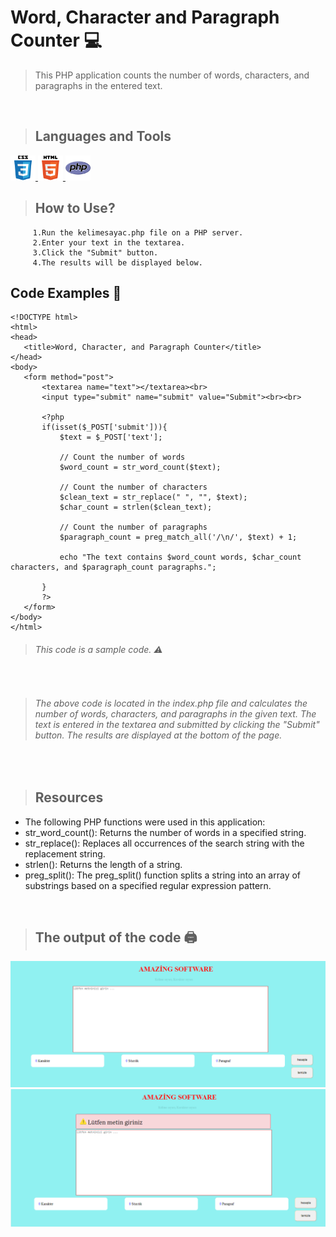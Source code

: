 # Word, Character and Paragraph Counter :computer:
>This PHP application counts the number of words, characters, and paragraphs in the entered text.
</br>

>  ## Languages and Tools
<p align="left"> <a href="https://www.w3schools.com/html/" target="_blank" rel="noreferrer"> <img src="https://raw.githubusercontent.com/devicons/devicon/master/icons/css3/css3-original-wordmark.svg" alt="css3" width="40" height="40"/> </a> <a href="https://www.w3.org/css/" target="_blank" rel="noreferrer"> <img src="https://raw.githubusercontent.com/devicons/devicon/master/icons/html5/html5-original-wordmark.svg" alt="html5" width="40" height="40"/> </a> <a href="https://www.php.net" target="_blank" rel="noreferrer"> <img src="https://raw.githubusercontent.com/devicons/devicon/master/icons/php/php-original.svg" alt="php" width="40" height="40"/> </a> </p>


>##     How to Use?
```
     1.Run the kelimesayac.php file on a PHP server.
     2.Enter your text in the textarea.
     3.Click the "Submit" button.
     4.The results will be displayed below.
 ```
 ##     Code Examples :memo:

 
 ```
 <!DOCTYPE html>
<html>
<head>
	<title>Word, Character, and Paragraph Counter</title>
</head>
<body>
	<form method="post">
		<textarea name="text"></textarea><br>
		<input type="submit" name="submit" value="Submit"><br><br>

		<?php
		if(isset($_POST['submit'])){
			$text = $_POST['text'];

			// Count the number of words
			$word_count = str_word_count($text);

			// Count the number of characters
			$clean_text = str_replace(" ", "", $text);
			$char_count = strlen($clean_text);

			// Count the number of paragraphs
			$paragraph_count = preg_match_all('/\n/', $text) + 1;

			echo "The text contains $word_count words, $char_count characters, and $paragraph_count paragraphs.";
               
		}
		?>
	</form>
</body>
</html>
```

>###### This code is a sample code. :warning:
</br>

> ###### The above code is located in the index.php file and calculates the number of words, characters, and paragraphs in the given text. The text is entered in the textarea and submitted by clicking the "Submit" button. The results are displayed at the bottom of the page.
</br>

>## Resources

+ The following PHP functions were used in this application:
+ str_word_count(): Returns the number of words in a specified string.
+ str_replace(): Replaces all occurrences of the search string with the replacement string.
+ strlen(): Returns the length of a string.
+ preg_split(): The preg_split() function splits a string into an array of substrings based on a specified regular expression pattern.

</br>

 >## The output of the code :printer:
 
 <a><img src="https://github.com/MustafaKskn/WORDS-AND-CHARACTER-COUNTING/blob/aace22185e4ff1f1679b72cb5455bba135a6631a/kelimesayac/imges/Ekran%20Al%C4%B1nt%C4%B1s%C4%B1.PNG">
<img src="https://github.com/MustafaKskn/WORDS-AND-CHARACTER-COUNTING/blob/ec97a6cec604a0fd32a01334858b2d16e95d833e/kelimesayac/imges/Ekran%20Al%C4%B1nt%C4%B1s%C4%B12.PNG"></a>
